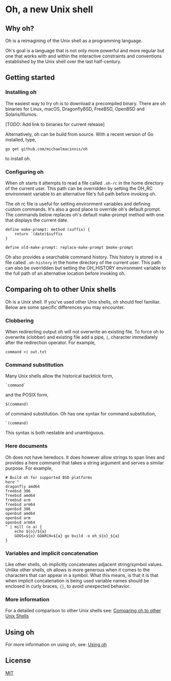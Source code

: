 # Oh, a new Unix shell

## Why oh?

Oh is a reimagining of the Unix shell as a programming language.

Oh's goal is a language that is not only more powerful and more regular
but one that works with and within the interactive constraints and
conventions established by the Unix shell over the last half-century.

## Getting started

### Installing oh

The easiest way to try oh is to download a precompiled binary. There
are oh binaries for Linux, macOS, DragonflyBSD, FreeBSD, OpenBSD and
Solaris/Illumos.

[TODO: Add link to binaries for current release]

Alternatively, oh can be build from source. With a recent version of
Go installed, type,

    go get github.com/michaelmacinnis/oh

to install oh.

### Configuring oh

When oh starts it attempts to read a file called `.oh-rc` in the home
directory of the current user. This path can be overridden by setting
the OH_RC environment variable to an alternative file's full path
before invoking oh.

The oh rc file is useful for setting environment variables and defining
custom commands. It's also a good place to override oh's default prompt.
The commands below replaces oh's default make-prompt method with one that
displays the current date.

    define make-prompt: method (suffix) {
        return `(date)$suffix
    }
    
    define old-make-prompt: replace-make-prompt $make-prompt

Oh also provides a searchable command history. This history is stored
in a file called `.oh-history` in the home directory of the current
user. This path can also be overridden but setting the OH_HISTORY
environment variable to the full path of an alternative location before
invoking oh.

## Comparing oh to other Unix shells

Oh is a Unix shell. If you've used other Unix shells, oh should feel
familiar. Below are some specific differences you may encounter.

### Clobbering

When redirecting output oh will not overwrite an existing file. To force
oh to overwrite (clobber) and existing file add a pipe, `|`, character
immediately after the redirection operator. For example,

    command >| out.txt

### Command substitution

Many Unix shells allow the historical backtick form,

    `command`

and the POSIX form,

    $(command)

of command substitution. Oh has one syntax for command substitution,

    `(command)

This syntax is both nestable and unambiguous.

### Here documents

Oh does not have heredocs. It does however allow strings to span lines
and provides a here command that takes a string argument and serves a
similar purpose. For example,

    # Build oh for supported BSD platforms
    here "
    dragonfly amd64
    freebsd 386
    freebsd amd64
    freebsd arm
    freebsd arm64
    openbsd 386
    openbsd amd64
    openbsd arm
    openbsd arm64
    " | mill (o a) {
        echo ${o}/${a}
        GOOS=${o} GOARCH=${a} go build -o oh_${o}_${a}
    }

### Variables and implicit concatenation

Like other shells, oh implicitly concatenates adjacent string/symbol
values. Unlike other shells, oh allows is more generous when it comes to
the characters that can appear in a symbol. What this means, is that it
is that when implicit concatenation is being used variable names should
be enclosed in curly braces, `{}`, to avoid unexpected behavior.

### More information

For a detailed comparison to other Unix shells see: [Comparing oh to other Unix Shells](https://htmlpreview.github.io/?https://raw.githubusercontent.com/michaelmacinnis/oh/master/doc/comparison.html)

## Using oh

For more information on using oh, see: [Using oh](doc/manual.md)

## License

[MIT](LICENSE)

